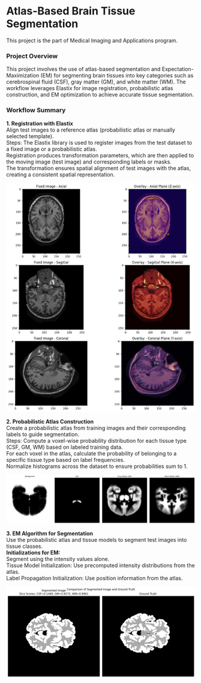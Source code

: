 # Atlas-Based Brain Tissue Segmentation
This project is the part of Medical Imaging and Applications program.

### Project Overview
This project involves the use of atlas-based segmentation and Expectation-Maximization (EM) for segmenting brain tissues into key categories such as cerebrospinal fluid (CSF), gray matter (GM), and white matter (WM). The workflow leverages Elastix for image registration, probabilistic atlas construction, and EM optimization to achieve accurate tissue segmentation.

### Workflow Summary
**1. Registration with Elastix**
<br>
Align test images to a reference atlas (probabilistic atlas or manually selected template).
<br>
    Steps:
    The Elastix library is used to register images from the test dataset to a fixed image or a probabilistic atlas.
    <br>
    Registration produces transformation parameters, which are then applied to the moving image (test image) and corresponding labels or masks.
    <br>
    The transformation ensures spatial alignment of test images with the atlas, creating a consistent spatial representation.

<p>
    <img src="elastix.png" width="512" />
</p>

**2. Probabilistic Atlas Construction**
<br>
Create a probabilistic atlas from training images and their corresponding labels to guide segmentation.
<br>
Steps:
Compute a voxel-wise probability distribution for each tissue type (CSF, GM, WM) based on labeled training data.
<br>
For each voxel in the atlas, calculate the probability of belonging to a specific tissue type based on label frequencies.
<br>
Normalize histograms across the dataset to ensure probabilities sum to 1.

![p_atlas](p_atlas.png)

**3. EM Algorithm for Segmentation**
<br>
Use the probabilistic atlas and tissue models to segment test images into tissue classes.
<br>
**Initializations for EM:**
<br>
Segment using the intensity values alone.
<br>
Tissue Model Initialization: Use precomputed intensity distributions from the atlas.
<br>
Label Propagation Initialization: Use position information from the atlas.

![result](result.png)